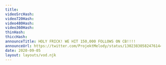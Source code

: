 ```yaml
---
title: 
videoSrcHash: 
video720Hash: 
video480Hash: 
video360Hash: 
thinHash: 
thiccHash: 
announceTitle: HOLY FRICK! WE HIT 150,000 FOLLOWS ON CB!!!! 
announceUrl: https://twitter.com/ProjektMelody/status/1302383058247614465
date: 2020-09-05
layout: layouts/vod.njk
---
```

